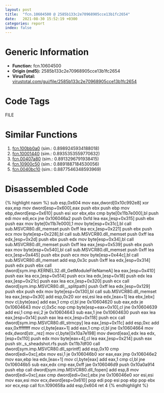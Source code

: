 ```yaml
---
layout: post
title:  "fcn.10604500 @ 2585b133c2e70968905cce13b1fc2654"
date:   2021-08-30 15:52:19 +0300
categories: report
index: false
---
```


# Generic Information
- **Function:** fcn.10604500
- **Origin (md5):** 2585b133c2e70968905cce13b1fc2654
- **VirusTotal:** [virustotal.com/gui/file/2585b133c2e70968905cce13b1fc2654][virustotal_ref]

# Code Tags
<span class="tag" id="FILE">FILE</span>


# Similar Functions

1. [fcn.100bb0a0][similar_1_ref] (sim.: 0.8989245934188018)
2. [fcn.10001440][similar_2_ref] (sim.: 0.8935353559770632)
3. [fcn.00407a80][similar_3_ref] (sim.: 0.8913296791938415)
4. [fcn.10900c50][similar_4_ref] (sim.: 0.8891887184530056)
5. [fcn.0040bc10][similar_5_ref] (sim.: 0.8877546348593969)


# Disassembled Code

{% highlight nasm %}
sub esp,0x604
mov eax,dword[0x10c992e8]
xor eax,esp
mov dword[esp+0x600],eax
push ebx
push ebp
mov ebp,dword[esp+0x610]
push esi
xor ebx,ebx
cmp byte[0x11b7e000],bl
push edi
mov edi,ecx
jne 0x106046a2
push 0xfd
lea eax,[esp+0x315]
push ebx
push eax
mov byte[0x11b7e000],1
mov byte[esp+0x31c],bl
call sub.MSVCR80.dll_memset
push 0xff
lea ecx,[esp+0x221]
push ebx
push ecx
mov byte[esp+0x228],bl
call sub.MSVCR80.dll_memset
push 0xff
lea edx,[esp+0x2d]
push ebx
push edx
mov byte[esp+0x34],bl
call sub.MSVCR80.dll_memset
push 0xff
lea eax,[esp+0x539]
push ebx
push eax
mov byte[esp+0x540],bl
call sub.MSVCR80.dll_memset
push 0xff
lea ecx,[esp+0x445]
push ebx
push ecx
mov byte[esp+0x44c],bl
call sub.MSVCR80.dll_memset
add esp,0x3c
push 0xff
lea edx,[esp+0x314]
push edx
push ebx
call dword[sym.imp.KERNEL32.dll_GetModuleFileNameA]
lea eax,[esp+0x410]
push eax
lea ecx,[esp+0x514]
push ecx
lea edx,[esp+0x18]
push edx
lea eax,[esp+0x21c]
push eax
lea ecx,[esp+0x320]
push ecx
call dword[sym.imp.MSVCR80.dll__splitpath]
push 0xff
lea edx,[esp+0x129]
push ebx
push edx
mov byte[esp+0x130],bl
call sub.MSVCR80.dll_memset
lea eax,[esp+0x30]
add esp,0x20
xor esi,esi
lea edx,[eax+1]
lea ebx,[ebx]
mov cl,byte[eax]
add eax,1
cmp cl,bl
jne 0x10604620
sub eax,edx
je 0x10604643
mov cl,0x5c
nop 
cmp byte[esp+eax+0x10],cl
jne 0x10604639
add esi,1
cmp esi,2
je 0x10604643
sub eax,1
jne 0x10604630
push eax
lea eax,[esp+0x14]
push eax
lea ecx,[esp+0x118]
push ecx
call dword[sym.imp.MSVCR80.dll_strncpy]
lea eax,[esp+0x11c]
add esp,0xc
add eax,0xffffffff
mov cl,byte[eax+1]
add eax,1
cmp cl,bl
jne 0x10604664
mov edx,dword[str._rez]
mov cl,byte[0x10a7e198]
mov dword[eax],edx
lea edx,[esp+0x110]
push edx
mov byte[eax+4],cl
lea eax,[esp+0x214]
push eax
push str._s_sheadshot.rfs
push 0x11b7df00
call dword[sym.imp.MSVCR80.dll_sprintf]
add esp,0x10
cmp dword[edi+0xc],ebx
mov esi,1
je 0x106046b0
xor eax,eax
jmp 0x106046e2
mov eax,ebp
lea edx,[eax+1]
mov cl,byte[eax]
add eax,1
cmp cl,bl
jne 0x106046b5
sub eax,edx
cmp eax,0xff
jae 0x106046d9
push 0x10a0a914
push ebp
call dword[sym.imp.MSVCR80.dll_fopen]
add esp,8
mov dword[edi+0xc],eax
cmp dword[edi+0xc],ebx
jne 0x106046e0
xor esi,esi
mov eax,esi
mov ecx,dword[esp+0x610]
pop edi
pop esi
pop ebp
pop ebx
xor ecx,esp
call fcn.1090658a
add esp,0x604
ret 4
{% endhighlight %}


[similar_1_ref]: /report/fcn.100bb0a0@89dc67d2f980e8488f97b1bf8cb24258
[similar_2_ref]: /report/fcn.10001440@a0ac129ff3ea4c0dfa9529c259a9502c
[similar_3_ref]: /report/fcn.00407a80@fac4f0be03ac37bd8be7ef737cdcee10
[similar_4_ref]: /report/fcn.10900c50@2585b133c2e70968905cce13b1fc2654
[similar_5_ref]: /report/fcn.0040bc10@0aa2d73a5300dff2412388945614b507
[virustotal_ref]: https://www.virustotal.com/gui/file/2585b133c2e70968905cce13b1fc2654